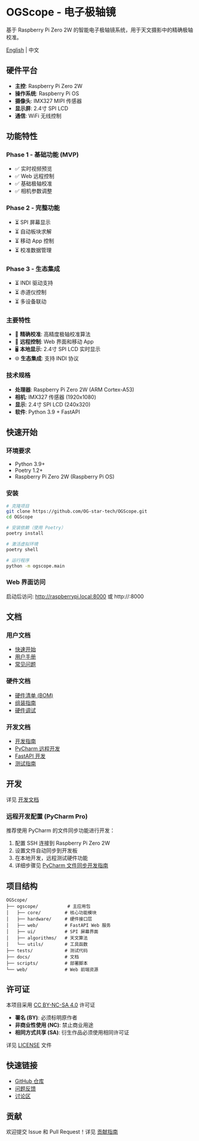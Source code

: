 # OGScope - 电子极轴镜

基于 Raspberry Pi Zero 2W 的智能电子极轴镜系统，用于天文摄影中的精确极轴校准。

[English](README_EN.md) | 中文

## 硬件平台

- **主控**: Raspberry Pi Zero 2W
- **操作系统**: Raspberry Pi OS
- **摄像头**: IMX327 MIPI 传感器
- **显示屏**: 2.4寸 SPI LCD
- **通信**: WiFi 无线控制

## 功能特性

### Phase 1 - 基础功能 (MVP)
- ✅ 实时视频预览
- ✅ Web 远程控制
- ✅ 基础极轴校准
- ✅ 相机参数调整

### Phase 2 - 完整功能
- ⏳ SPI 屏幕显示
- ⏳ 自动板块求解
- ⏳ 移动 App 控制
- ⏳ 校准数据管理

### Phase 3 - 生态集成
- ⏳ INDI 驱动支持
- ⏳ 赤道仪控制
- ⏳ 多设备联动

### 主要特性

- 🔭 **精确校准**: 高精度极轴校准算法
- 📱 **远程控制**: Web 界面和移动 App
- 🖥️ **本地显示**: 2.4寸 SPI LCD 实时显示
- 🌐 **生态集成**: 支持 INDI 协议

### 技术规格

- **处理器**: Raspberry Pi Zero 2W (ARM Cortex-A53)
- **相机**: IMX327 传感器 (1920x1080)
- **显示**: 2.4寸 SPI LCD (240x320)
- **软件**: Python 3.9 + FastAPI

## 快速开始

### 环境要求

- Python 3.9+
- Poetry 1.2+
- Raspberry Pi Zero 2W (Raspberry Pi OS)

### 安装

```bash
# 克隆项目
git clone https://github.com/OG-star-tech/OGScope.git
cd OGScope

# 安装依赖（使用 Poetry）
poetry install

# 激活虚拟环境
poetry shell

# 运行程序
python -m ogscope.main
```

### Web 界面访问

启动后访问: http://raspberrypi.local:8000 或 http://<IP>:8000

## 文档

### 用户文档
- [快速开始](docs/QUICK_START.md)
- [用户手册](docs/user_guide/user-manual.md)
- [常见问题](docs/user_guide/faq.md)

### 硬件文档
- [硬件清单 (BOM)](docs/hardware/bom.md)
- [组装指南](docs/hardware/assembly-guide.md)
- [硬件调试](docs/hardware/hardware-debug.md)

### 开发文档
- [开发指南](docs/development/README.md)
- [PyCharm 远程开发](docs/development/pycharm-remote.md)
- [FastAPI 开发](docs/development/fastapi-guide.md)
- [测试指南](docs/development/testing-guide.md)

## 开发

详见 [开发文档](docs/development/README.md)

### 远程开发配置 (PyCharm Pro)

推荐使用 PyCharm 的文件同步功能进行开发：

1. 配置 SSH 连接到 Raspberry Pi Zero 2W
2. 设置文件自动同步到开发板
3. 在本地开发，远程测试硬件功能
4. 详细步骤见 [PyCharm 文件同步开发指南](docs/development/pycharm-remote.md)

## 项目结构

```
OGScope/
├── ogscope/           # 主应用包
│   ├── core/         # 核心功能模块
│   ├── hardware/     # 硬件接口层
│   ├── web/          # FastAPI Web 服务
│   ├── ui/           # SPI 屏幕界面
│   ├── algorithms/   # 天文算法
│   └── utils/        # 工具函数
├── tests/            # 测试代码
├── docs/             # 文档
├── scripts/          # 部署脚本
└── web/              # Web 前端资源
```


## 许可证

本项目采用 [CC BY-NC-SA 4.0](https://creativecommons.org/licenses/by-nc-sa/4.0/) 许可证

- **署名 (BY)**: 必须标明原作者
- **非商业性使用 (NC)**: 禁止商业用途
- **相同方式共享 (SA)**: 衍生作品必须使用相同许可证

详见 [LICENSE](LICENSE) 文件

## 快速链接

- [GitHub 仓库](https://github.com/OG-star-tech/OGScope)
- [问题反馈](https://github.com/OG-star-tech/OGScope/issues)
- [讨论区](https://github.com/OG-star-tech/OGScope/discussions)

## 贡献

欢迎提交 Issue 和 Pull Request！详见 [贡献指南](CONTRIBUTING.md)

